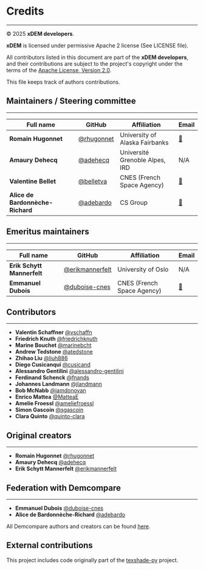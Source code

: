 # Credits

---
© 2025 **xDEM developers**.

**xDEM** is licensed under permissive Apache 2 license (See LICENSE file).

All contributors listed in this document are part of the **xDEM developers**, and their
contributions are subject to the project's copyright under the terms of the
[Apache License, Version 2.0](http://www.apache.org/licenses/LICENSE-2.0).

This file keeps track of authors contributions.

## Maintainers / Steering committee

---

| Full name                        | GitHub                                     | Affiliation                    | Email                                   |
|----------------------------------|--------------------------------------------|--------------------------------|-----------------------------------------|
| **Romain Hugonnet**              | [@rhugonnet](https://github.com/rhugonnet) | University of Alaska Fairbanks | [📧](mailto:romain.hugonnet@gmail.com)  |
| **Amaury Dehecq**                | [@adehecq](https://github.com/adehecq)     | Université Grenoble Alpes, IRD | N/A                                     |
| **Valentine Bellet**             | [@belletva](https://github.com/belletva)   | CNES (French Space Agency)     | [📧](mailto:valentine.bellet@cnes.fr)   |
| **Alice de Bardonnèche-Richard** | [@adebardo](https://github.com/adebardo)   | CS Group                       | [📧](mailto:alice.de-bardonneche-richard@cs-soprasteria.com) |

## Emeritus maintainers

---

| Full name                  | GitHub | Affiliation                | Email                                                        |
|----------------------------|------|----------------------------|--------------------------------------------------------------|
| **Erik Schytt Mannerfelt** | [@erikmannerfelt](https://github.com/erikmannerfelt) | University of Oslo         | N/A                                                          |
| **Emmanuel Dubois**        | [@duboise-cnes](https://github.com/duboise-cnes) | CNES (French Space Agency) | [📧](mailto:emmanuel.dubois@cnes.fr)                         |

## Contributors

---

- **Valentin Schaffner** [@vschaffn](https://github.com/vschaffn)
- **Friedrich Knuth** [@friedrichknuth](https://github.com/friedrichknuth)
- **Marine Bouchet** [@marinebcht](https://github.com/marinebcht)
- **Andrew Tedstone** [@atedstone](https://github.com/atedstone)
- **Zhihao Liu** [@liuh886](https://github.com/liuh886)
- **Diego Cusicanqui** [@cusicand](https://github.com/cusicand)
- **Alessandro Gentilini** [@alessandro-gentilini](https://github.com/alessandro-gentilini)
- **Ferdinand Schenck** [@fnands](https://github.com/fnands)
- **Johannes Landmann** [@jlandmann](https://github.com/jlandmann)
- **Bob McNabb** [@iamdonovan](https://github.com/iamdonovan)
- **Enrico Mattea** [@MatteaE](https://github.com/MatteaE)
- **Amelie Froessl** [@ameliefroessl](https://github.com/ameliefroessl)
- **Simon Gascoin** [@sgascoin](https://github.com/sgascoin)
- **Clara Quinto** [@quinto-clara](https://github.com/quinto-clara)

## Original creators

---

- **Romain Hugonnet** [@rhugonnet](https://github.com/rhugonnet)
- **Amaury Dehecq** [@adehecq](https://github.com/adehecq)
- **Erik Schytt Mannerfelt** [@erikmannerfelt](https://github.com/erikmannerfelt)

## Federation with Demcompare

---

- **Emmanuel Dubois** [@duboise-cnes](https://github.com/duboise-cnes)
- **Alice de Bardonnèche-Richard** [@adebardo](https://github.com/adebardo)

All Demcompare authors and creators can be found [here](https://github.com/CNES/demcompare/blob/master/AUTHORS.md).

## External contributions

This project includes code originally part of the [texshade-py](https://github.com/fasiha/texshade-py/tree/main) project.
